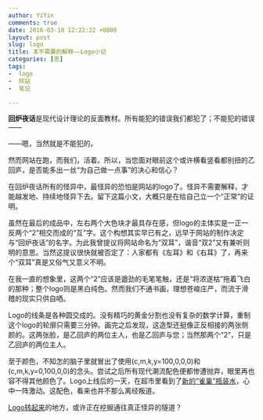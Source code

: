 ```yaml
---
author: YiYin
comments: true
date: 2016-03-10 12:22:22 +0800
layout: post
slug: logo
title: 本不需要的解释——Logo小记
categories: [思]
tags:
-  logo
-  网站
-  笔记

---
```

**回炉夜话**是现代设计理论的反面教材。所有能犯的错误我们都犯了；不能犯的错误——

——嗯，当然就是不能犯的。

然而网站在跑，而我们，活着。所以，当您面对眼前这个或许横看竖看都别扭的乙回庐，是否能多出一丝“为自己做一点事”的决心和信心？

在回炉夜话所有的怪异中，最怪异的恐怕是网站的logo了。怪异不需要解释，才能越发地、持续地怪异下去。留下这篇小文，大概只是在给自己立一个“正常”的证明。

虽然在最后的成品中，左右两个大色块才最具存在感，但logo的主体实是一正一反两个“2”相交而成的“互”字。这个构想其实早已有之，远早于网站的制作决定与“回炉夜话”的名字。为此我曾提议将网站命名为“双耳”，谐音“双2”又有兼听则明的意思。当然这提议很快就被否定了：人家都有《左耳》和《右耳》了，再来个“双耳”真是又俗气又意义不明。

在我一直的想象里，这两个“2”应该是遒劲的毛笔笔触，还是“将浓遂枯”拖着飞白的那种；整个logo则是黑白纯色。然而我们不通书画，理想苍峻庄严，而流于滑稽的现实只供自哂。

Logo的线条是各种圆交成的。没有精巧的黄金分割也没有复杂的数学计算，重制这个logo的轮廓只需要三分钟。画完之后发现，这造型还挺像正反相接的两张侧颜的。这两张脸，是乙回庐的两位主人，也是乙回庐与您；当然那两个“2”，只是乙回庐的两位主人。

至于颜色，不知怎的脑子里就冒出了使用(c,m,k,y=100,0,0,0)和(c,m,k,y=0,100,0,0)的念头。尝试之后所有现代潮流配色便都惨遭抛弃，眼里再也容不得其他颜色了。Logo上线后的一天，在超市里看到了[新的“雀巢”瓶装水](http://www.nestle-waters.cn/news/detail/7)，心中一阵激动。这配色，看来也并不那么离经叛道。

[Logo转起来](http://whyhow.github.io/8About)的地方，或许正在挖掘通往真正怪异的隧道？





